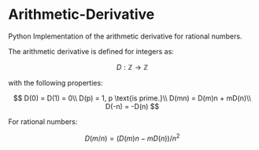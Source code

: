 # Arithmetic-Derivative
Python Implementation of the arithmetic derivative for rational numbers.

The arithmetic derivative is defined for integers as:

$$
D: \mathbb{Z} \longrightarrow \mathbb{Z}
$$

with the following properties:

$$
D(0) = D(1) = 0\\
D(p) = 1, p \text{is prime.}\\
D(mn) = D(m)n + mD(n)\\
D(-n) = -D(n)
$$

For rational numbers:

$$
D(m/n) = (D(m)n - mD(n))/n^2
$$
